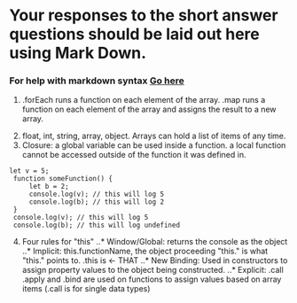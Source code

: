 # Your responses to the short answer questions should be laid out here using Mark Down.
### For help with markdown syntax [Go here](https://github.com/adam-p/markdown-here/wiki/Markdown-Cheatsheet)
1. .forEach runs a function on each element of the array.  .map runs a function on each element of the array and assigns the result to a new array.</p>
2. float, int, string, array, object.  Arrays can hold a list of items of any time.
3. Closure:  a global variable can be used inside a function.  a local function cannot be accessed outside of the function it was defined in.
```
let v = 5;
 function someFunction() {
     let b = 2;
     console.log(v); // this will log 5
     console.log(b); // this will log 2
 }
 console.log(v); // this will log 5
 console.log(b); // this will log undefined
 ```
4. Four rules for "this"
..* Window/Global:  returns the console as the object
..* Implicit:  this.functionName, the object proceeding "this." is what "this." points to.  .this is <- THAT
..* New Binding:  Used in constructors to assign property values to the object being constructed.
..* Explicit:  .call .apply and .bind are used on functions to assign values based on array items (.call is for single data types)
